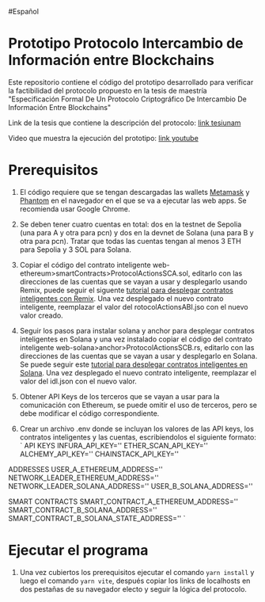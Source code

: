 #Español
# Prototipo Protocolo Intercambio de Información entre Blockchains
Este repositorio contiene el código del prototipo desarrollado para verificar la factibilidad del protocolo propuesto en la tesis de maestría "Especificación Formal De Un Protocolo Criptográfico De Intercambio De Información Entre Blockchains"

Link de la tesis que contiene la descripción del protocolo: [link tesiunam](http://132.248.9.195/ptd2025/ene_mar/0866365/Index.html)

Video que muestra la ejecución del prototipo: [link youtube](https://youtu.be/PN6s4-7hts0)

# Prerequisitos 
1. El código requiere que se tengan descargadas las wallets [Metamask](https://metamask.io/download) y [Phantom](https://phantom.com/download) en el navegador en el que se va a ejecutar las web apps. Se recomienda usar Google Chrome.
   
2. Se deben tener cuatro cuentas en total: dos en la testnet de Sepolia (una para A y otra para pcn) y dos en la devnet de Solana (una para B y otra para pcn). Tratar que todas las cuentas tengan al menos 3 ETH para Sepolia y 3 SOL para Solana.
   
3. Copiar el código del contrato inteligente web-ethereum>smartContracts>ProtocolActionsSCA.sol, editarlo con las direcciones de las cuentas que se vayan a usar y desplegarlo usando Remix, puede seguir el siguente [tutorial para desplegar contratos inteligentes con Remix](https://remix-ide.readthedocs.io/en/latest/create_deploy.html). Una vez desplegado el nuevo contrato inteligente, reemplazar el valor del rotocolActionsABI.jso con el nuevo valor creado.

6. Seguir los pasos para instalar solana y anchor para desplegar contratos inteligentes en Solana y una vez instalado copiar el código del contrato inteligente web-solana>anchor>ProtocolActionsSCB.rs, editarlo con las direcciones de las cuentas que se vayan a usar y desplegarlo en Solana. Se puede seguir este [tutorial para desplegar contratos inteligentes en Solana]([https://www.anchor-lang.com/docs/installation](https://dev.to/edge-and-node/the-complete-guide-to-full-stack-solana-development-with-react-anchor-rust-and-phantom-3291)). Una vez desplegado el nuevo contrato inteligente, reemplazar el valor del idl.json con el nuevo valor.

7. Obtener API Keys de los terceros que se vayan a usar para la comunicación con Ethereum, se puede omitir el uso de terceros, pero se debe modificar el código correspondiente.

8. Crear un archivo .env donde se incluyan los valores de las API keys, los contratos inteligentes y las cuentas, escribiendolos el siguiente formato:
` API KEYS
INFURA_API_KEY=''
ETHER_SCAN_API_KEY=''
ALCHEMY_API_KEY=''
CHAINSTACK_API_KEY=''

 ADDRESSES
USER_A_ETHEREUM_ADDRESS=''
NETWORK_LEADER_ETHEREUM_ADDRESS=''
NETWORK_LEADER_SOLANA_ADDRESS=''
USER_B_SOLANA_ADDRESS=''

 SMART CONTRACTS
SMART_CONTRACT_A_ETHEREUM_ADDRESS=''
SMART_CONTRACT_B_SOLANA_ADDRESS=''
SMART_CONTRACT_B_SOLANA_STATE_ADDRESS=''
`
# Ejecutar el programa

1. Una vez cubiertos los prerequisitos ejecutar el comando `yarn install` y luego el comando `yarn vite`, después copiar los links de localhosts en dos pestañas de su navegador electo y seguir la lógica del protocolo.
